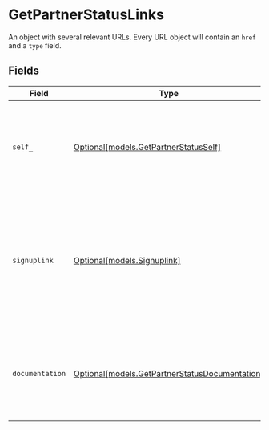 # GetPartnerStatusLinks

An object with several relevant URLs. Every URL object will contain an `href` and a `type` field.


## Fields

| Field                                                                                                                                                               | Type                                                                                                                                                                | Required                                                                                                                                                            | Description                                                                                                                                                         |
| ------------------------------------------------------------------------------------------------------------------------------------------------------------------- | ------------------------------------------------------------------------------------------------------------------------------------------------------------------- | ------------------------------------------------------------------------------------------------------------------------------------------------------------------- | ------------------------------------------------------------------------------------------------------------------------------------------------------------------- |
| `self_`                                                                                                                                                             | [Optional[models.GetPartnerStatusSelf]](../models/getpartnerstatusself.md)                                                                                          | :heavy_minus_sign:                                                                                                                                                  | In v2 endpoints, URLs are commonly represented as objects with an `href` and `type` field.                                                                          |
| `signuplink`                                                                                                                                                        | [Optional[models.Signuplink]](../models/signuplink.md)                                                                                                              | :heavy_minus_sign:                                                                                                                                                  | The URL that can be used to have new organizations sign up and be automatically linked to this partner. Will be omitted if the partner is not of type `signuplink`. |
| `documentation`                                                                                                                                                     | [Optional[models.GetPartnerStatusDocumentation]](../models/getpartnerstatusdocumentation.md)                                                                        | :heavy_minus_sign:                                                                                                                                                  | In v2 endpoints, URLs are commonly represented as objects with an `href` and `type` field.                                                                          |